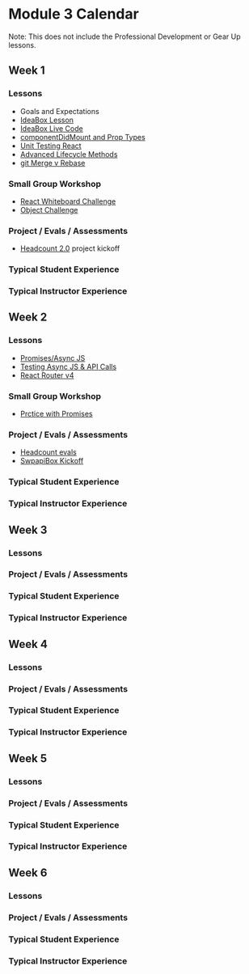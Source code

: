 
# Module 3 Calendar

Note: This does not include the Professional Development or Gear Up lessons.

## Week 1

### Lessons

* Goals and Expectations
* [IdeaBox Lesson](https://github.com/turingschool/front-end-keys/blob/master/module-3/lesson-plans/ideaBox.md)
* [IdeaBox Live Code](https://github.com/turingschool/front-end-keys/tree/master/module-3/live-code/ideabox)
* [componentDidMount and Prop Types](http://frontend.turing.io/lessons/module-3/react-basic-lifecycle-methods-and-propTypes.html)
* [Unit Testing React](http://frontend.turing.io/lessons/module-3/unit-testing-react.html)
* [Advanced Lifecycle Methods](http://frontend.turing.io/lessons/module-3/react-advanced-lifecycle-methods-and-concepts.html)
* [git Merge v Rebase](http://frontend.turing.io/lessons/module-3/merge-vs-rebase.html)

### Small Group Workshop

* [React Whiteboard Challenge](https://github.com/turingschool/front-end-keys/blob/master/module-3/whiteboard-breakouts/react-challenge.md)
* [Object Challenge](https://github.com/turingschool/front-end-keys/blob/master/module-3/whiteboard-breakouts/object-challenge.md)

### Project / Evals / Assessments

* [Headcount 2.0](https://github.com/turingschool-examples/headcount2.0) project kickoff

### Typical Student Experience



### Typical Instructor Experience


## Week 2

### Lessons

* [Promises/Async JS](http://frontend.turing.io/lessons/module-3/promises.html)
* [Testing Async JS & API Calls](http://frontend.turing.io/lessons/module-3/testing-async.html)
* [React Router v4](http://frontend.turing.io/lessons/module-3/react-router-v4.html)

### Small Group Workshop

* [Prctice with Promises](http://frontend.turing.io/lessons/module-3/promises-practice.html)

### Project / Evals / Assessments

* [Headcount evals]()
* [SwpapiBox Kickoff](http://frontend.turing.io/projects/swapi-box.html)

### Typical Student Experience

### Typical Instructor Experience


## Week 3

### Lessons

### Project / Evals / Assessments

### Typical Student Experience

### Typical Instructor Experience


## Week 4

### Lessons

### Project / Evals / Assessments

### Typical Student Experience

### Typical Instructor Experience


## Week 5

### Lessons

### Project / Evals / Assessments

### Typical Student Experience

### Typical Instructor Experience


## Week 6

### Lessons

### Project / Evals / Assessments

### Typical Student Experience

### Typical Instructor Experience
